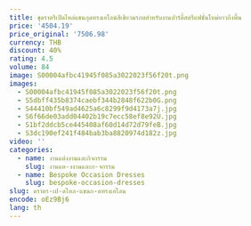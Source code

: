```yaml
---
title: ชุดราตรีเปิดไหล่แขนกุดทรงเอไลน์สีเขียวมรกตสำหรับงานปาร์ตี้สตรีแฟชั่นใหม่ยาวถึงพื้น
price: '4504.19'
price_original: '7506.98'
currency: THB
discount: 40%
rating: 4.5
volume: 84
image: S00004afbc41945f085a3022023f56f20t.png
images:
  - S00004afbc41945f085a3022023f56f20t.png
  - S5dbff435b8374caebf344b2848f622b0G.png
  - S44410bf549ad4625a6c8299f9d4173a7j.jpg
  - S6f66de03add04402b19c7ecc58ef8e92U.jpg
  - S1bf2ddcb5ce445408af60d14d72d79feB.jpg
  - S3dc190ef241f484bab3ba8820974d182z.jpg
video: ''
categories:
  - name: งานแต่งงานและกิจกรรม
    slug: งานแต-งงานและก-จกรรม
  - name: Bespoke Occasion Dresses
    slug: bespoke-occasion-dresses
slug: ดราตร-เป-ดไหล-แขนก-ดทรงเอไลน
encode: oEz9Bj6
lang: th
---
```

  